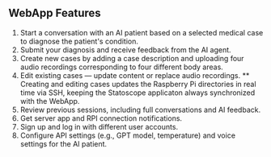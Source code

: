 ## WebApp Features
1. Start a conversation with an AI patient based on a selected medical case to diagnose the patient's condition.
2. Submit your diagnosis and receive feedback from the AI agent.
3. Create new cases by adding a case description and uploading four audio recordings corresponding to four different body areas.
4. Edit existing cases — update content or replace audio recordings.
** Creating and editing cases updates the Raspberry Pi directories in real time via SSH, keeping the Statoscope applicaton always synchronized with the WebApp.
5. Review previous sessions, including full conversations and AI feedback.
6. Get server app and RPI connection notifications.
7. Sign up and log in with different user accounts.
8. Configure API settings (e.g., GPT model, temperature) and voice settings for the AI patient.
